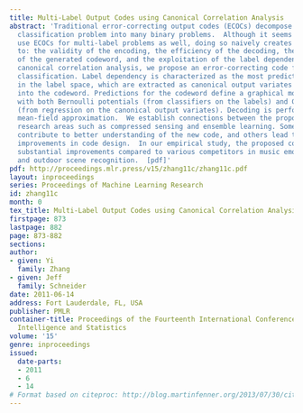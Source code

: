 ```yaml
---
title: Multi-Label Output Codes using Canonical Correlation Analysis
abstract: 'Traditional error-correcting output codes (ECOCs) decompose a multi-class
  classification problem into many binary problems.  Although it seems natural to
  use ECOCs for multi-label problems as well, doing so naively creates issues related
  to: the validity of the encoding, the efficiency of the decoding, the predictability
  of the generated codeword, and the exploitation of the label dependency.  Using
  canonical correlation analysis, we propose an error-correcting code for multi-label
  classification. Label dependency is characterized as the most predictable directions
  in the label space, which are extracted as canonical output variates and encoded
  into the codeword. Predictions for the codeword define a graphical model of labels
  with both Bernoulli potentials (from classifiers on the labels) and Gaussian potentials
  (from regression on the canonical output variates). Decoding is performed by efficient
  mean-field approximation.  We establish connections between the proposed code and
  research areas such as compressed sensing and ensemble learning. Some of these connections
  contribute to better understanding of the new code, and others lead to practical
  improvements in code design.  In our empirical study, the proposed code leads to
  substantial improvements compared to various competitors in music emotion classification
  and outdoor scene recognition.  [pdf]'
pdf: http://proceedings.mlr.press/v15/zhang11c/zhang11c.pdf
layout: inproceedings
series: Proceedings of Machine Learning Research
id: zhang11c
month: 0
tex_title: Multi-Label Output Codes using Canonical Correlation Analysis
firstpage: 873
lastpage: 882
page: 873-882
sections: 
author:
- given: Yi
  family: Zhang
- given: Jeff
  family: Schneider
date: 2011-06-14
address: Fort Lauderdale, FL, USA
publisher: PMLR
container-title: Proceedings of the Fourteenth International Conference on Artificial
  Intelligence and Statistics
volume: '15'
genre: inproceedings
issued:
  date-parts:
  - 2011
  - 6
  - 14
# Format based on citeproc: http://blog.martinfenner.org/2013/07/30/citeproc-yaml-for-bibliographies/
---
```

